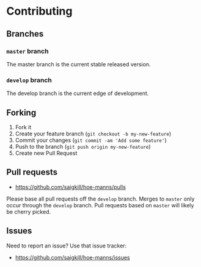 # Contributing

## Branches

### `master` branch

The master branch is the current stable released version.

### `develop` branch

The develop branch is the current edge of development.

## Forking

1. Fork it
2. Create your feature branch (`git checkout -b my-new-feature`)
3. Commit your changes (`git commit -am 'Add some feature'`)
4. Push to the branch (`git push origin my-new-feature`)
5. Create new Pull Request

## Pull requests

* https://github.com/saigkill/hoe-manns/pulls

Please base all pull requests off the `develop` branch. Merges to
`master` only occur through the `develop` branch. Pull requests
based on `master` will likely be cherry picked.

## Issues

Need to report an issue? Use that issue tracker:

* https://github.com/saigkill/hoe-manns/issues

